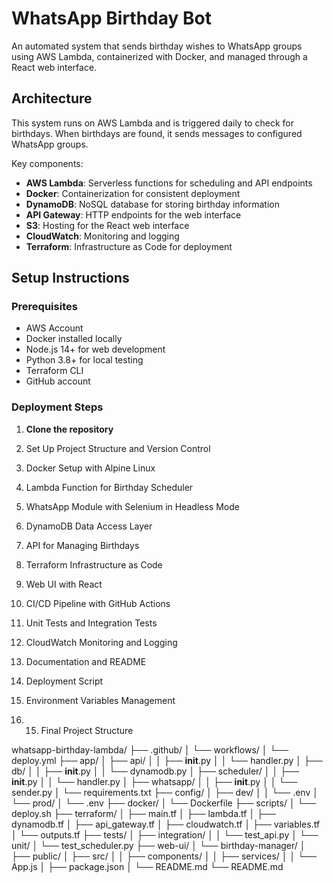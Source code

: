 # WhatsApp Birthday Bot

An automated system that sends birthday wishes to WhatsApp groups using AWS Lambda, containerized with Docker, and managed through a React web interface.

## Architecture

This system runs on AWS Lambda and is triggered daily to check for birthdays. When birthdays are found, it sends messages to configured WhatsApp groups.

Key components:
- **AWS Lambda**: Serverless functions for scheduling and API endpoints
- **Docker**: Containerization for consistent deployment
- **DynamoDB**: NoSQL database for storing birthday information
- **API Gateway**: HTTP endpoints for the web interface
- **S3**: Hosting for the React web interface
- **CloudWatch**: Monitoring and logging
- **Terraform**: Infrastructure as Code for deployment

## Setup Instructions

### Prerequisites
- AWS Account
- Docker installed locally
- Node.js 14+ for web development
- Python 3.8+ for local testing
- Terraform CLI
- GitHub account

### Deployment Steps

1. **Clone the repository**


1. Set Up Project Structure and Version Control
2. Docker Setup with Alpine Linux
3. Lambda Function for Birthday Scheduler
4. WhatsApp Module with Selenium in Headless Mode
5. DynamoDB Data Access Layer
6. API for Managing Birthdays
7. Terraform Infrastructure as Code
8. Web UI with React
9. CI/CD Pipeline with GitHub Actions
10. Unit Tests and Integration Tests
11. CloudWatch Monitoring and Logging
12. Documentation and README
13. Deployment Script
14. Environment Variables Management
15. 15. Final Project Structure

whatsapp-birthday-lambda/
├── .github/
│   └── workflows/
│       └── deploy.yml
├── app/
│   ├── api/
│   │   ├── __init__.py
│   │   └── handler.py
│   ├── db/
│   │   ├── __init__.py
│   │   └── dynamodb.py
│   ├── scheduler/
│   │   ├── __init__.py
│   │   └── handler.py
│   ├── whatsapp/
│   │   ├── __init__.py
│   │   └── sender.py
│   └── requirements.txt
├── config/
│   ├── dev/
│   │   └── .env
│   └── prod/
│       └── .env
├── docker/
│   └── Dockerfile
├── scripts/
│   └── deploy.sh
├── terraform/
│   ├── main.tf
│   ├── lambda.tf
│   ├── dynamodb.tf
│   ├── api_gateway.tf
│   ├── cloudwatch.tf
│   ├── variables.tf
│   └── outputs.tf
├── tests/
│   ├── integration/
│   │   └── test_api.py
│   └── unit/
│       └── test_scheduler.py
├── web-ui/
│   └── birthday-manager/
│       ├── public/
│       ├── src/
│       │   ├── components/
│       │   ├── services/
│       │   └── App.js
│       ├── package.json
│       └── README.md
└── README.md

